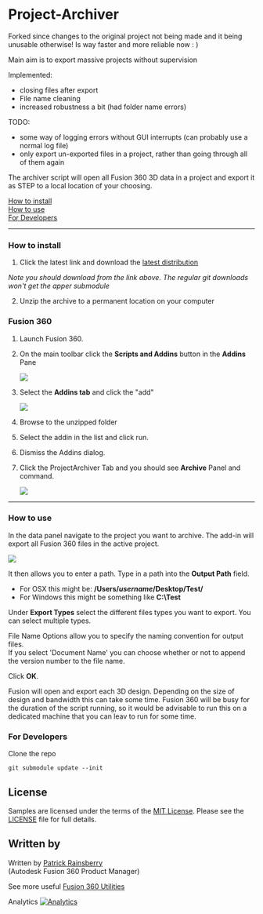 # Project-Archiver
Forked since changes to the original project not being made and it being unusable otherwise! Is way faster and more reliable now  : ) 

Main aim is to export massive projects without supervision 

Implemented:
- closing files after export
- File name cleaning
- increased robustness a bit (had folder name errors)

TODO:
- some way of logging errors without GUI interrupts (can probably use a normal log file)
- only export un-exported files in a project, rather than going through all of them again







The archiver script will open all Fusion 360 3D data in a project and export it as STEP to a local location of your choosing. 

[How to install](#How-to-install)  
[How to use](#How-to-use)   
[For Developers](#For-Developers)

----

### How to install<a name="How-to-install"></a>
1. Click the latest link and download the [latest distribution](https://github.com/o-gent/Project-Archiver/blob/master/Project-Archiver.zip)

*Note you should download from the link above.  The regular git downloads won't get the apper submodule*

2. Unzip the archive to a permanent location on your computer

### Fusion 360  

1. Launch Fusion 360.
2. On the main toolbar click the **Scripts and Addins** button in the **Addins** Pane

	![](Project-Archiver/resources/scripts-addins_button.png)

3. Select the **Addins tab** and click the "add"  

    ![](Project-Archiver/resources/scripts-addins.png)

4. Browse to the unzipped folder
5. Select the addin in the list and click run.  
6. Dismiss the Addins dialog.  
7. Click the ProjectArchiver Tab and you should see **Archive** Panel and command.

	![](Project-Archiver/resources/button.png)

----

### How to use<a name="How-to-use"></a>

In the data panel navigate to the project you want to archive.
The add-in will export all Fusion 360 files in the active project.

![](Project-Archiver/resources/dialog.png)

It then allows you to enter a path. Type in a path into the **Output Path** field.
* For OSX this might be: **/Users/*username*/Desktop/Test/**
* For Windows this might be something like **C:\Test**

Under **Export Types** select the different files types you want to export.  You can select multiple types.

File Name Options allow you to specify the naming convention for output files.  
If you select 'Document Name' you can choose whether or not to append the version number to the file name.

Click **OK**.

Fusion will open and export each 3D design. Depending on the size of design and bandwidth this can take some time. 
Fusion 360 will be busy for the duration of the script running, so it would be advisable to run this on a dedicated machine that you can leav to run for some time. 

### For Developers<a name="For-Developers"></a>
Clone the repo

```
git submodule update --init
```

## License
Samples are licensed under the terms of the [MIT License](http://opensource.org/licenses/MIT). Please see the [LICENSE](LICENSE) file for full details.

## Written by

Written by [Patrick Rainsberry](https://twitter.com/prrainsberry) <br /> (Autodesk Fusion 360 Product Manager)

See more useful [Fusion 360 Utilities](https://tapnair.github.io/index.html)


Analytics
[![Analytics](https://ga-beacon.appspot.com/UA-41076924-3/project-archiver)](https://github.com/igrigorik/ga-beacon)



